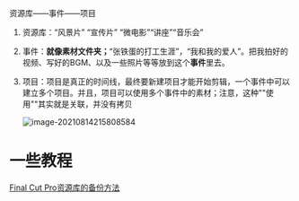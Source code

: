 资源库——事件——项目

1. 资源库：“风景片” “宣传片” “微电影”“讲座”“音乐会”

2. 事件：**就像素材文件夹；**“张铁蛋的打工生涯”，“我和我的爱人”。把我拍好的视频、写好的BGM、以及一些照片等等放到这个**事件**里去。

3. 项目：项目是真正的时间线，最终要新建项目才能开始剪辑，一个事件中可以建立多个项目。并且，项目可以使用多个事件中的素材；注意，这种""使用""其实就是关联，并没有拷贝

   ![image-20210814215808584](https://piggo-picture.oss-cn-hangzhou.aliyuncs.com/image/image-20210814215808584.png)









# 一些教程

[Final Cut Pro资源库的备份方法](https://www.bilibili.com/video/BV1Bt41197wT/?spm_id_from=333.788.recommend_more_video.-1)

